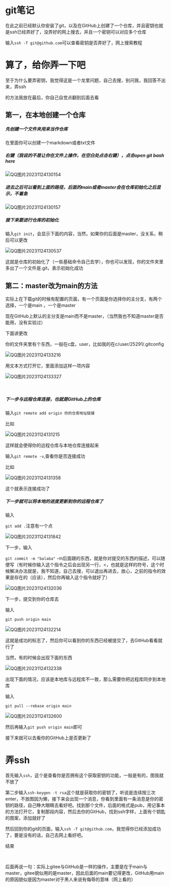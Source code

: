 # git笔记

在此之前已经默认你安装了git，以及在GitHub上创建了一个仓库，并且密钥也就是ssh已经弄好了，没弄好的网上搜去，并且一个密钥可以对应多个仓库

输入`ssh -T git@github.com`可以查看密钥是否弄好了，网上搜索教程

# 算了，给你弄一下吧

至于为什么要弄密钥，我觉得这是一个龙里问题，自己去搜，别问我，我回答不出来，弄ssh

的方法我放在最后，你自己自觉点翻到后面去看

## 第一，在本地创建一个仓库

##### 先创建一个文件夹用来当作仓库

在里面你可以创建一个markdown或者txt文件

##### 右键（我说的不是让你在文件上操作，在空白处点击右键），点击open git bash here 

![QQ图片20231124130154](git.assets/QQ%E5%9B%BE%E7%89%8720231124130154-1700804340608-1.png)



##### 进去之后可以看到上面的路径，后面的main或者master会在仓库初始化之后显示，不着急

![QQ图片20231124130157](git.assets/QQ%E5%9B%BE%E7%89%8720231124130157-1700804374426-3.png)

##### 接下来要进行仓库的初始化

输入`git init`，会显示下面的内容，当然，如果你的后面是master，没关系，稍后可以更改

![QQ图片20231124130537](git.assets/QQ%E5%9B%BE%E7%89%8720231124130537-1700804405992-5.png)

这就是仓库的初始化了（一些基础命令自己去学），你也可以发现，你的文件夹里多出了一个文件是.git，表示初始化成功

## 第二：master改为main的方法

实际上在下载git的时候有配置的页面，有一个页面是你选择你的主分支，有两个选择，一个是main ，一个是master

现在GitHub上默认的主分支是main而不是master，（当然我也不知道master是否能用，没有实验过）

下面讲更改

你的文件夹里有个东西，一般在c盘，user，比如我的在c/user/25291/.gitconfig

![QQ图片20231124133216](git.assets/QQ%E5%9B%BE%E7%89%8720231124133216-1700804530377-11.png)

用文本方式打开它，里面添加这样一项内容

![QQ图片20231124133327](git.assets/QQ%E5%9B%BE%E7%89%8720231124133327-1700804510009-9.png)

​      

##### 下一步与远程仓库连接，也就是GitHub上的仓库

输入`git remote add origin 你的仓库地址链接`

比如

![QQ图片20231124131215](git.assets/QQ%E5%9B%BE%E7%89%8720231124131215-1700812010364-14.png)

这样就会使得你的远程仓库与本地仓库连接起来

输入`git remote -v`,查看你是否连接成功

比如

![QQ图片20231124131358](git.assets/QQ%E5%9B%BE%E7%89%8720231124131358-1700812063874-16.png)

这个就表示连接成功了

##### 下一步就可以将本地的进度更新到你的远程仓库了

输入

`git add .`注意有一个点

![QQ图片20231124131842](git.assets/QQ%E5%9B%BE%E7%89%8720231124131842-1700812084797-18.png)

下一步，输入

`git commit -m "balaba"`   -m后面跟的东西，就是你对提交的东西的描述，可以随便写（有时候你输入这个指令之后会出现另一行，<，也就是这样的符号，这个时候解决办法就是，我不知道，自己去搜，可以退出再进去，放心，之前的指令的效果是存在的（应该），然后你再输入这个指令就好了）

![QQ图片20231124132036](git.assets/QQ%E5%9B%BE%E7%89%8720231124132036-1700812103132-20.png)

下一步，提交到你的仓库去

输入

`git push origin main`

![QQ图片20231124132214](git.assets/QQ%E5%9B%BE%E7%89%8720231124132214-1700812123735-22.png)

这就是成功的标志了，然后你可以看到你的东西已经被提交了，去GitHub看看就行了

当然，有的时候会出现下面的东西

![QQ图片20231124132338](git.assets/QQ%E5%9B%BE%E7%89%8720231124132338-1700812146679-24.png)



出现下面的情况，应该是本地库与远程库不一致，那么需要你把远程库同步到本地库

输入

`git pull --rebase origin main`

![QQ图片20231124132600](git.assets/QQ%E5%9B%BE%E7%89%8720231124132600-1700812171195-26.png)

然后再输入`git push origin main`即可

接下来就可以去看你的GitHub上是否更新了

# 弄ssh

首先输入`ssh`，这个是查看你是否拥有这个获取密钥的功能，一般是有的，图我就不放了

第二步输入`ssh-keygen -t rsa`这个就是获取你的密钥了，听说是连续按三次enter，不放图因为懒，接下来会出现一个消息，你看到里面有一条消息是你的密钥的路径，自己睁大眼睛去看好吧。找到那个文件，后面的格式是pub，用记事本的方法打开它，复制那段内容，然后去你的GitHub，找到ssh字样，上面有个钥匙的图案，添加就好了

然后回到你的git的页面，输入`ssh -T git@github.com`，我觉得你已经添加成功了，要是没有的话，自己去网上看好吧。

结束

​      

后面再说一句：实际上gitee与GitHub是一样的操作，主要是在于main与master，gitee貌似用的是master，因此后面的main要记得更改，GitHub用main的原因貌似是因为master对于黑人来说有侮辱的意味（网上看的）






















